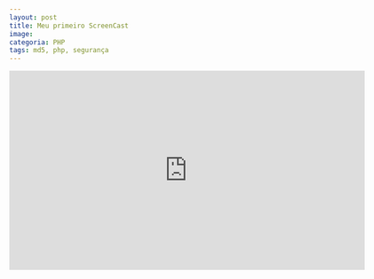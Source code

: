 ```yaml
---
layout: post
title: Meu primeiro ScreenCast
image: 
categoria: PHP
tags: md5, php, segurança
---
```


<iframe width="640" height="360" src="http://www.youtube.com/embed/jTLTSgdmLos?feature=player_detailpage" frameborder="0" allowfullscreen></iframe>